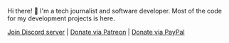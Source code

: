 Hi there! 👋 I'm a tech journalist and software developer. Most of the code for my development projects is here.

[Join Discord server](https://discord.gg/59wfy5cNHw) | [Donate via Patreon](https://www.patreon.com/corbindavenport) | [Donate via PayPal](https://www.paypal.com/cgi-bin/webscr?cmd=_donations&business=4SZVSMJKDS35J&lc=US&item_name=GitHub%20Donation&currency_code=USD&bn=PP%2dDonationsBF%3abtn_donateCC_LG%2egif%3aNonHosted%22)
